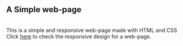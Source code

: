 ## A Simple web-page
\
This is a simple and responsive web-page made with HTML and CSS
\
Click [here]( https://gurveerkaur1.github.io/Responsive-design/) to check the responsive design for a web-page.



 